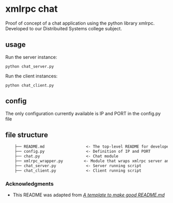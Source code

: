 # xmlrpc chat

Proof of concept of a chat application using the python library xmlrpc. Developed to our Distribuited Systems college subject.

## usage

Run the server instance:

```shell
python chat_server.py 
```

Run the client instances:

```shell
python chat_client.py
```

## config

The only configuration currently available is IP and PORT in the config.py file

## file structure

```txt
    ├── README.md                  <- The top-level README for developers using this project (also know as this file!)
    ├── config.py                  <- Definition of IP and PORT
    ├── chat.py                    <- Chat module
    ├── xmlrpc_wrapper.py         <- Module that wraps xmlrpc server and client
    ├── chat_server.py             <- Server running script
    ├── chat_client.py             <- Client running script
```

### Acknowledgments

* This README was adapted from [*A template to make good README.md*](https://gist.github.com/PurpleBooth/109311bb0361f32d87a2)